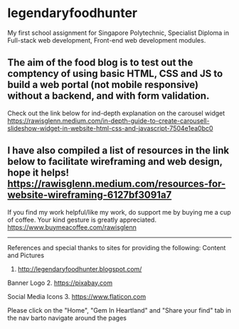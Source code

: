 # legendaryfoodhunter

My first school assignment for Singapore Polytechnic, Specialist Diploma in Full-stack web development, Front-end web development modules.

The aim of the food blog is to test out the comptency of using basic HTML, CSS and JS to build a web portal (not mobile responsive) without a backend, and with form validation.
--------------------------------------------------------------------------------------------------------------------
Check out the link below for ind-depth explanation on the carousel widget
https://rawisglenn.medium.com/in-depth-guide-to-create-carousell-slideshow-widget-in-website-html-css-and-javascript-7504e1ea0bc0

I have also compiled a list of resources in the link below to facilitate wireframing and web design, hope it helps!
https://rawisglenn.medium.com/resources-for-website-wireframing-6127bf3091a7
------------------------------------------------------------------------------------------------------------------
If you find my work helpful/like my work, do support me by buying me a cup of coffee.
Your kind gesture is greatly appreciated.
https://www.buymeacoffee.com/rawisglenn

-------------------------------------------------------------------------------------------------------------------
References and special thanks to sites for providing the following:
Content and Pictures
1. http://legendaryfoodhunter.blogspot.com/

Banner Logo
2. https://pixabay.com

Social Media Icons
3. https://www.flaticon.com

Please click on the "Home", "Gem In Heartland" and "Share your find" tab in the nav barto navigate around the pages

